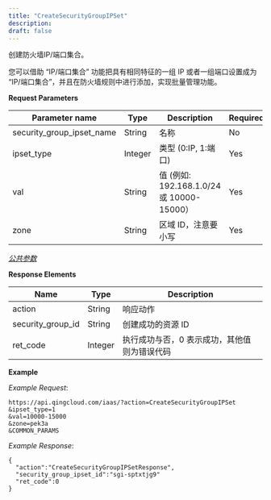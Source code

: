 ```yaml
---
title: "CreateSecurityGroupIPSet"
description: 
draft: false
---
```




创建防火墙IP/端口集合。

您可以借助 “IP/端口集合” 功能把具有相同特征的一组 IP 或者一组端口设置成为 “IP/端口集合”，并且在防火墙规则中进行添加，实现批量管理功能。

**Request Parameters**

| Parameter name | Type | Description | Required |
| --- | --- | --- | --- |
| security_group_ipset_name | String | 名称 | No |
| ipset_type | Integer | 类型 (0:IP, 1:端口) | Yes |
| val | String | 值 (例如: 192.168.1.0/24 或 10000-15000） | Yes |
| zone | String | 区域 ID，注意要小写 | Yes |

[_公共参数_](../../../parameters)

**Response Elements**

| Name | Type | Description |
| --- | --- | --- |
| action | String | 响应动作 |
| security_group_id | String | 创建成功的资源 ID |
| ret_code | Integer | 执行成功与否，0 表示成功，其他值则为错误代码 |

**Example**

_Example Request_:

```
https://api.qingcloud.com/iaas/?action=CreateSecurityGroupIPSet
&ipset_type=1
&val=10000-15000
&zone=pek3a
&COMMON_PARAMS
```

_Example Response_:

```
{
  "action":"CreateSecurityGroupIPSetResponse",
  "security_group_ipset_id":"sgi-sptxtjg9"
  "ret_code":0
}
```
